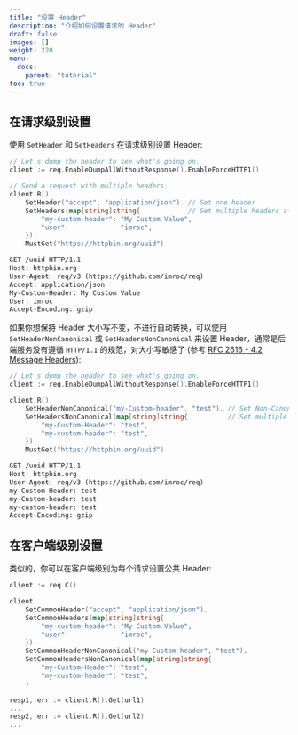 ```yaml
---
title: "设置 Header"
description: "介绍如何设置请求的 Header"
draft: false
images: []
weight: 220
menu:
  docs:
    parent: "tutorial"
toc: true
---
```


## 在请求级别设置

使用 `SetHeader` 和 `SetHeaders` 在请求级别设置 Header:

```go
// Let's dump the header to see what's going on.
client := req.EnableDumpAllWithoutResponse().EnableForceHTTP1()

// Send a request with multiple headers.
client.R().
    SetHeader("accept", "application/json"). // Set one header
    SetHeaders(map[string]string{            // Set multiple headers at once
        "my-custom-header": "My Custom Value",
        "user":             "imroc",
    }).
    MustGet("https://httpbin.org/uuid")
```

```txt
GET /uuid HTTP/1.1
Host: httpbin.org
User-Agent: req/v3 (https://github.com/imroc/req)
Accept: application/json
My-Custom-Header: My Custom Value
User: imroc
Accept-Encoding: gzip
```

如果你想保持 Header 大小写不变，不进行自动转换，可以使用 `SetHeaderNonCanonical` 或 `SetHeadersNonCanonical` 来设置 Header，通常是后端服务没有遵循 `HTTP/1.1` 的规范，对大小写敏感了 (参考 [RFC 2616 - 4.2 Message Headers](https://www.w3.org/Protocols/rfc2616/rfc2616-sec4.html#sec4.2)):

```go
// Let's dump the header to see what's going on.
client := req.EnableDumpAllWithoutResponse().EnableForceHTTP1()

client.R().
    SetHeaderNonCanonical("my-Custom-header", "test"). // Set Non-Canonical header in HTTP/1.1, keep case unchanged
    SetHeadersNonCanonical(map[string]string{          // Set multiple non-canonical headers at once
        "my-Custom-Header": "test",
        "my-custom-header": "test",
    }).
    MustGet("https://httpbin.org/uuid")
```

```txt
GET /uuid HTTP/1.1
Host: httpbin.org
User-Agent: req/v3 (https://github.com/imroc/req)
my-Custom-Header: test
my-Custom-header: test
my-custom-header: test
Accept-Encoding: gzip
```

## 在客户端级别设置

类似的，你可以在客户端级别为每个请求设置公共 Header:

```go
client := req.C()

client.
    SetCommonHeader("accept", "application/json").
    SetCommonHeaders(map[string]string{
        "my-custom-header": "My Custom Value",
        "user":             "imroc",
    }).
    SetCommonHeaderNonCanonical("my-Custom-header", "test").
    SetCommonHeadersNonCanonical(map[string]string{
        "my-Custom-Header": "test",
        "my-custom-header": "test",
    )

resp1, err := client.R().Get(url1)
...
resp2, err := client.R().Get(url2)
...
```
